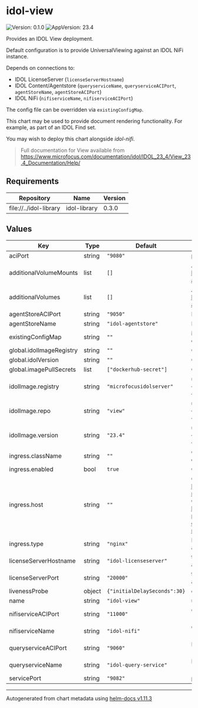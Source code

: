 # idol-view

![Version: 0.1.0](https://img.shields.io/badge/Version-0.1.0-informational?style=flat-square) ![AppVersion: 23.4](https://img.shields.io/badge/AppVersion-23.4-informational?style=flat-square)

Provides an IDOL View deployment.

Default configuration is to provide UniversalViewing against an IDOL NiFi instance.

Depends on connections to:

- IDOL LicenseServer (`licenseServerHostname`)
- IDOL Content/Agentstore (`queryserviceName`, `queryserviceACIPort`, `agentStoreName`, `agentStoreACIPort`)
- IDOL NiFi (`nifiserviceName`, `nifiserviceACIPort`)

The config file can be overridden via `existingConfigMap`.

This chart may be used to provide document rendering functionality. For example,
as part of an IDOL Find set.

You may wish to deploy this chart alongside _idol-nifi_.

> Full documentation for View available from https://www.microfocus.com/documentation/idol/IDOL_23_4/View_23.4_Documentation/Help/

## Requirements

| Repository | Name | Version |
|------------|------|---------|
| file://../idol-library | idol-library | 0.3.0 |

## Values

| Key | Type | Default | Description |
|-----|------|---------|-------------|
| aciPort | string | `"9080"` | port service will serve ACI connections on |
| additionalVolumeMounts | list | `[]` | Additional PodSpec VolumeMount (see https://kubernetes.io/docs/reference/kubernetes-api/workload-resources/pod-v1/#volumes-1) |
| additionalVolumes | list | `[]` | Additional PodSpec Volume (see https://kubernetes.io/docs/reference/kubernetes-api/workload-resources/pod-v1/#volumes) |
| agentStoreACIPort | string | `"9050"` | Default configuration for [Viewing]::IdolPort |
| agentStoreName | string | `"idol-agentstore"` | Default configuration for [Viewing]::IdolHost |
| existingConfigMap | string | `""` | if specified, mounted at /etc/config/idol and expected to provide community.cfg |
| global.idolImageRegistry | string | `""` | Global override value for idolImage.registry |
| global.idolVersion | string | `""` | Global override value for idolImage.version |
| global.imagePullSecrets | list | `["dockerhub-secret"]` | Global secrets used to pull container images |
| idolImage.registry | string | `"microfocusidolserver"` | used to construct container image name: {idolImage.registry}/{idolImage.repo}:{idolImage.version} |
| idolImage.repo | string | `"view"` | used to construct container image name: {idolImage.registry}/{idolImage.repo}:{idolImage.version} |
| idolImage.version | string | `"23.4"` | used to construct container image name: {idolImage.registry}/{idolImage.repo}:{idolImage.version} |
| ingress.className | string | `""` | Optional parameter to override the default ingress class |
| ingress.enabled | bool | `true` | Create ingress resource |
| ingress.host | string | `""` | Optional host (see https://kubernetes.io/docs/concepts/services-networking/ingress/#ingress-rules). For an OpenShift environment this is required (see https://docs.openshift.com/container-platform/4.11/networking/routes/route-configuration.html#nw-ingress-creating-a-route-via-an-ingress_route-configuration) |
| ingress.type | string | `"nginx"` | Ingress controller type to setup for. Valid values are nginx or haproxy (used by OpenShift) |
| licenseServerHostname | string | `"idol-licenseserver"` | the hostname of the IDOL LicenseServer (or abstraction) |
| licenseServerPort | string | `"20000"` | the ACI port of the IDOL LicenseServer (or abstraction) |
| livenessProbe | object | `{"initialDelaySeconds":30}` | container livenessProbe settings |
| name | string | `"idol-view"` | used to name deployment, service, ingress |
| nifiserviceACIPort | string | `"11000"` | Optional default configuration for [Viewing]::DistributedConnectorPort |
| nifiserviceName | string | `"idol-nifi"` | Optional default configuration for [Viewing]::DistributedConnectorHost |
| queryserviceACIPort | string | `"9060"` | Default configuration for [UniversalViewing]::DocumentStorePort |
| queryserviceName | string | `"idol-query-service"` | Default configuration for [UniversalViewing]::DocumentStoreHost |
| servicePort | string | `"9082"` | port service will serve service connections on |

----------------------------------------------
Autogenerated from chart metadata using [helm-docs v1.11.3](https://github.com/norwoodj/helm-docs/releases/v1.11.3)
